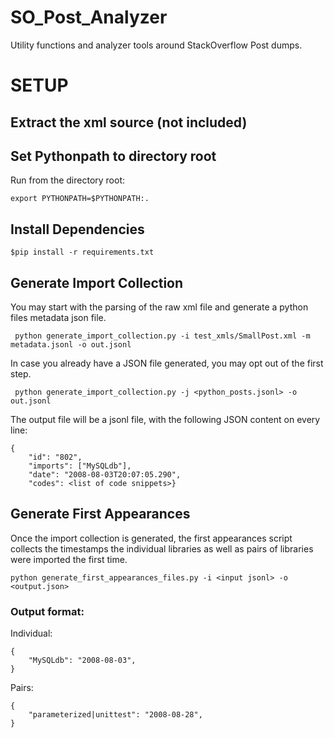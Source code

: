 # SO_Post_Analyzer
Utility functions and analyzer tools around StackOverflow Post dumps.


# SETUP
## Extract the xml source (not included)

## Set Pythonpath to directory root
Run from the directory root:
```
export PYTHONPATH=$PYTHONPATH:.
```

## Install Dependencies

```
$pip install -r requirements.txt
```

## Generate Import Collection

You may start with the parsing of the raw xml file and generate a python files metadata json file.
```
 python generate_import_collection.py -i test_xmls/SmallPost.xml -m metadata.jsonl -o out.jsonl
```

In case you already have a JSON file generated, you may opt out of the first step.

```
 python generate_import_collection.py -j <python_posts.jsonl> -o out.jsonl
```

The output file will be a jsonl file, with the following JSON content on every line:
```
{
    "id": "802",
    "imports": ["MySQLdb"],
    "date": "2008-08-03T20:07:05.290",
    "codes": <list of code snippets>}
```

## Generate First Appearances

Once the import collection is generated, the first appearances script collects the timestamps the individual libraries as well as pairs of libraries were imported the first time.
```
python generate_first_appearances_files.py -i <input jsonl> -o <output.json>
```


### Output format:

Individual:
```
{
    "MySQLdb": "2008-08-03",
}
```

Pairs:
```
{
    "parameterized|unittest": "2008-08-28",
}
```